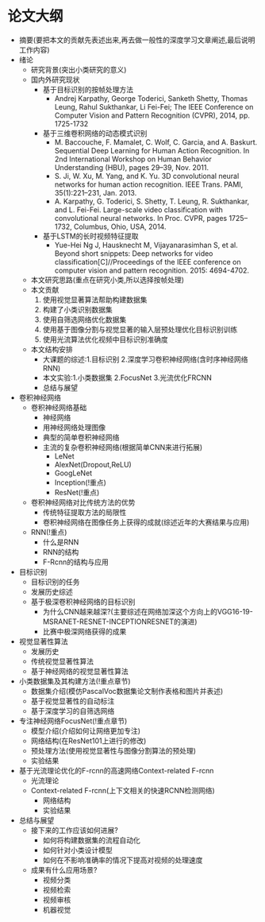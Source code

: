# 论文大纲

 - 摘要(要把本文的贡献先表述出来,再去做一般性的深度学习文章阐述,最后说明工作内容)
 - 绪论
   - 研究背景(突出小类研究的意义)
   - 国内外研究现状
     - 基于目标识别的按帧处理方法
       - Andrej Karpathy, George Toderici, Sanketh Shetty, Thomas Leung, Rahul Sukthankar, Li Fei-Fei; The IEEE Conference on Computer Vision and Pattern Recognition (CVPR), 2014, pp. 1725-1732
     - 基于三维卷积网络的动态模式识别
       - M. Baccouche, F. Mamalet, C. Wolf, C. Garcia, and
       A. Baskurt. Sequential Deep Learning for Human Action
       Recognition. In 2nd International Workshop on Human Behavior
       Understanding (HBU), pages 29–39, Nov. 2011.
       - S. Ji, W. Xu, M. Yang, and K. Yu. 3D convolutional neural
       networks for human action recognition. IEEE Trans. PAMI,
       35(1):221–231, Jan. 2013.
       - A. Karpathy, G. Toderici, S. Shetty, T. Leung, R. Sukthankar,
       and L. Fei-Fei. Large-scale video classification with convolutional neural networks. In Proc. CVPR, pages 1725–1732,
       Columbus, Ohio, USA, 2014.
     - 基于LSTM的长时视频特征提取
       - Yue-Hei Ng J, Hausknecht M, Vijayanarasimhan S, et al. Beyond short snippets: Deep networks for video classification[C]//Proceedings of the IEEE conference on computer vision and pattern recognition. 2015: 4694-4702.
   - 本文研究思路(重点在研究小类,所以选择按帧处理)
   - 本文贡献
     1. 使用视觉显著算法帮助构建数据集
     2. 构建了小类识别数据集
     2. 使用自筛选网络优化数据集
     3. 使用基于图像分割与视觉显著的输入层预处理优化目标识别训练
     4. 使用光流算法优化视频中目标识别准确度
   - 本文结构安排
     - 大课题的综述:1.目标识别 2.深度学习卷积神经网络(含时序神经网络RNN)
     - 本文实验:1.小类数据集 2.FocusNet 3.光流优化FRCNN
     - 总结与展望
 - 卷积神经网络
   - 卷积神经网络基础
     - 神经网络
     - 用神经网络处理图像
     - 典型的简单卷积神经网络
     - 主流的复杂卷积神经网络(根据简单CNN来进行拓展)
       - LeNet
       - AlexNet(Dropout,ReLU)
       - GoogLeNet
       - Inception(!重点)
       - ResNet(!重点)
   - 卷积神经网络对比传统方法的优势
     - 传统特征提取方法的局限性
     - 卷积神经网络在图像任务上获得的成就(综述近年的大赛结果与应用)
   - RNN(!重点)
     - 什么是RNN
     - RNN的结构
     - F-Rcnn的结构与应用
 - 目标识别
   - 目标识别的任务
   - 发展历史综述
   - 基于极深卷积神经网络的目标识别
     - 为什么CNN越来越深?(主要综述在网络加深这个方向上的VGG16-19-MSRANET-RESNET-INCEPTIONRESNET的演进)
     - 比赛中极深网络获得的成果
 - 视觉显著性算法
   - 发展历史
   - 传统视觉显著性算法
   - 基于神经网络的视觉显著性算法
 - 小类数据集及其构建方法(!重点章节)
   - 数据集介绍(模仿PascalVoc数据集论文制作表格和图片并表述)
   - 基于视觉显著性的自动标注
   - 基于深度学习的自筛选网络
 - 专注神经网络FocusNet(!重点章节)
   - 模型介绍(介绍如何让网络更加专注)
   - 网络结构(在ResNet101上进行的修改)
   - 预处理方法(使用视觉显著性与图像分割算法的预处理)
   - 实验结果
 - 基于光流理论优化的F-rcnn的高速网络Context-related F-rcnn
   - 光流理论
   - Context-related F-rcnn(上下文相关的快速RCNN检测网络)
     - 网络结构
     - 实验结果
 - 总结与展望
    - 接下来的工作应该如何进展?
      - 如何将构建数据集的流程自动化
      - 如何针对小类设计模型
      - 如何在不影响准确率的情况下提高对视频的处理速度
    - 成果有什么应用场景?
      - 视频分类
      - 视频检索
      - 视频审核
      - 机器视觉
